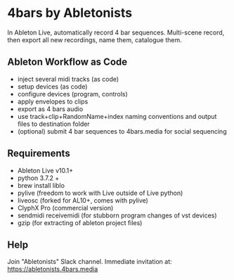 # 4bars by Abletonists
In Ableton Live, automatically record 4 bar sequences. Multi-scene record, then export all new recordings, name them, catalogue them.

## Ableton Workflow as Code
- inject several midi tracks (as code)
- setup devices (as code)
- configure devices (program, controls)
- apply envelopes to clips
- export as 4 bars audio
- use track+clip+RandomName+index naming conventions and output files to destination folder
- (optional) submit 4 bar sequences to 4bars.media for social sequencing

## Requirements
- Ableton Live v10.1+
- python 3.7.2 +
- brew install liblo 
- pylive (freedom to work with Live outside of Live python)
- liveosc (forked for AL10+, comes with pylive)
- ClyphX Pro (commercial version)
- sendmidi receivemidi (for stubborn program changes of vst devices)
- gzip (for extracting of ableton project files)

## Help
Join "Abletonists" Slack channel. Immediate invitation at: https://abletonists.4bars.media
